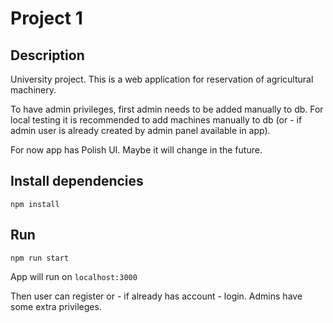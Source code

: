 # Project 1

## Description
University project. This is a web application for reservation of agricultural machinery.

To have admin privileges, first admin needs to be added manually to db.
For local testing it is recommended to add machines manually to db (or - if admin user is already created by admin panel available in app).

For now app has Polish UI. Maybe it will change in the future. 

## Install dependencies
`npm install`

## Run
`npm run start`

App will run on `localhost:3000`

Then user can register or - if already has account - login. Admins have some extra privileges.
